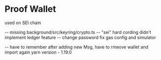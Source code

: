 # Proof Wallet

used on SEI chain


-- missing
background/src/keyring/crypto.ts -- "sei" hard cording
didn't implement ledger feature -- change password
fix gas config and simulator


-- have to remember
after adding new Msg, have to rmeove wallet and import again
yarn version - 1.19.0

